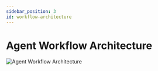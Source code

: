 ```yaml
---
sidebar_position: 3
id: workflow-architecture
---
```


# Agent Workflow Architecture

![Agent Workflow Architecture](https://superagi.com/wp-content/uploads/2023/06/Agent-Workflow.png)
